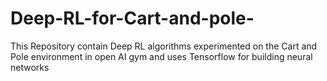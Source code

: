 # Deep-RL-for-Cart-and-pole-
This Repository contain Deep RL algorithms experimented on the Cart and Pole environment in open AI gym and uses Tensorflow for building neural networks 
